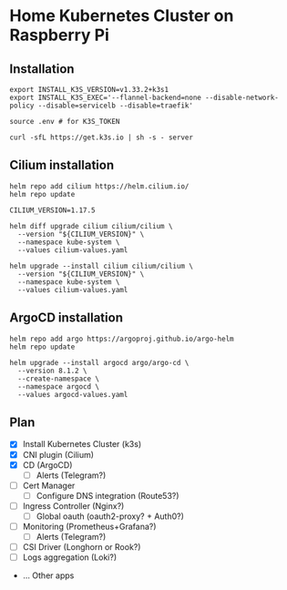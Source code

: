 # Home Kubernetes Cluster on Raspberry Pi

## Installation

```shell
export INSTALL_K3S_VERSION=v1.33.2+k3s1
export INSTALL_K3S_EXEC='--flannel-backend=none --disable-network-policy --disable=servicelb --disable=traefik'

source .env # for K3S_TOKEN

curl -sfL https://get.k3s.io | sh -s - server
```

## Cilium installation

```shell
helm repo add cilium https://helm.cilium.io/
helm repo update

CILIUM_VERSION=1.17.5

helm diff upgrade cilium cilium/cilium \
  --version "${CILIUM_VERSION}" \
  --namespace kube-system \
  --values cilium-values.yaml

helm upgrade --install cilium cilium/cilium \
  --version "${CILIUM_VERSION}" \
  --namespace kube-system \
  --values cilium-values.yaml
```

## ArgoCD installation

```shell
helm repo add argo https://argoproj.github.io/argo-helm
helm repo update

helm upgrade --install argocd argo/argo-cd \
  --version 8.1.2 \
  --create-namespace \
  --namespace argocd \
  --values argocd-values.yaml
```

## Plan

- [x] Install Kubernetes Cluster (k3s)
- [x] CNI plugin (Cilium)
- [x] CD (ArgoCD)
    - [ ] Alerts (Telegram?)
- [ ] Cert Manager
    - [ ] Configure DNS integration (Route53?)
- [ ] Ingress Controller (Nginx?)
    - [ ] Global oauth (oauth2-proxy? + Auth0?)
- [ ] Monitoring (Prometheus+Grafana?)
    - [ ] Alerts (Telegram?)
- [ ] CSI Driver (Longhorn or Rook?)
- [ ] Logs aggregation (Loki?)
- ... Other apps
